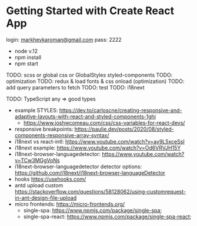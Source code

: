 # Getting Started with Create React App

login: markhevkaroman@gmail.com
pass: 2222

- node v.12
- npm install
- npm start

TODO: scss or global css or GlobalStyles styled-components
TODO: optimization
TODO: redux & load fonts & css onload (optimization)
TODO: add query parameters to fetch
TODO: test
TODO: i18next

TODO: TypeScript any => good types

- example STYLES: https://dev.to/carloscne/creating-responsive-and-adaptive-layouts-with-react-and-styled-components-1ghi
  - https://www.joshwcomeau.com/css/css-variables-for-react-devs/
- responsive breakpoints: https://paulie.dev/posts/2020/08/styled-components-responsive-array-syntax/
- i18next vs react-intl: https://www.youtube.com/watch?v=av9L5xceSsI
- i18next example: https://www.youtube.com/watch?v=Od6VRVJH15Y
- i18next-browser-languagedetector: https://www.youtube.com/watch?v=TCw3MGgVoNs
- i18next-browser-languagedetector detector options: https://github.com/i18next/i18next-browser-languageDetector
- hooks https://usehooks.com/
- antd upload custom https://stackoverflow.com/questions/58128062/using-customrequest-in-ant-design-file-upload
- micro frontends: https://micro-frontends.org/
  - single-spa: https://www.npmjs.com/package/single-spa;
  - single-spa-react: https://www.npmjs.com/package/single-spa-react;

